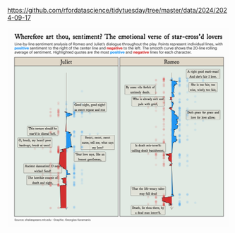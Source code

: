 https://github.com/rfordatascience/tidytuesday/tree/master/data/2024/2024-09-17

![](plots/shakespeare.png)
